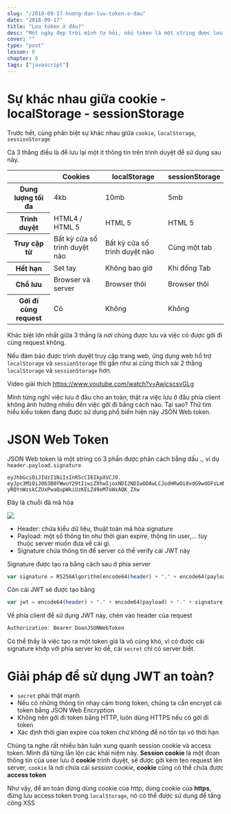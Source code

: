 ```yaml
---
slug: "/2018-09-17-huong-dan-luu-token-o-dau"
date: "2018-09-17"
title: "Lưu token ở đâu?"
desc: "Một ngày đẹp trời mình tự hỏi, nếu token là một string được lưu ở localStorage, liệu có an toàn không khi việc copy đoạn token này từ trình duyệt là vô cùng đơn giản? Liệu lưu trữ cái token ở đâu sẽ hợp lý?"
cover: ""
type: "post"
lesson: 0
chapter: 0
tags: ["javascript"]
---
```


# Sự khác nhau giữa cookie - localStorage - sessionStorage

Trước hết, cùng phân biệt sự khác nhau giữa `cookie`, `localStorage`, `sessionStorage`

Cả 3 thằng điều là để lưu lại một ít thông tin trên trình duyệt để sử dụng sau này.

<table class="table table-striped">
  <thead class="thead-inverse">
    <tr>
      <th></th>
      <th>Cookies</th>
      <th>localStorage</th>
      <th>sessionStorage</th>
    </tr>
  </thead>
  <tbody>
    <tr>
      <th scope="row">Dung lượng tối đa</th>
      <td>4kb</td>
      <td>10mb</td>
      <td>5mb</td>
    </tr>
    <tr>
      <th scope="row">Trình duyệt</th>
      <td>HTML4 / HTML 5</td>
      <td>HTML 5</td>
      <td>HTML 5</td>
    </tr>
    <tr>
      <th scope="row">Truy cập từ</th>
      <td>Bất kỳ cửa số trình duyệt nào</td>
      <td>Bất kỳ cửa số trình duyệt nào</td>
      <td>Cùng một tab</td>
    </tr>
    <tr>
      <th scope="row">Hết hạn</th>
      <td>Set tay</td>
      <td>Không bao giờ</td>
      <td>Khi đống Tab</td>
    </tr>
    <tr>
      <th scope="row">Chổ lưu</th>
      <td>Browser và server</td>
      <td>Browser thôi</td>
      <td>Browser thôi</td>
    </tr>
    <tr>
      <th scope="row">Gởi đi cùng request</th>
      <td>Có</td>
      <td>Không</td>
      <td>Không</td>
    </tr>
  </tbody>
</table>

Khác biệt lớn nhất giữa 3 thằng là *nơi* chúng được lưu và việc có được gởi đi cùng request không.

Nếu đảm bảo được trình duyệt truy cập trang web, ứng dụng web hổ trợ `localStorage` và `sessionStorage` thì gần như ai cũng thích xài 2 thằng `localStorage` và `sessionStorage` hơn.

Video giải thích
https://www.youtube.com/watch?v=AwicscsvGLg

Mình từng nghĩ việc lưu ở đâu cho an toàn, thật ra việc lưu ở đâu phía client không ảnh hưởng nhiều đến việc gởi đi bằng cách nào. Tại sao? Thử tìm hiểu kiểu token đang được sử dụng phổ biến hiện này JSON Web token.

# JSON Web Token

JSON Web token là một string có 3 phần được phân cách bằng dấu **.**, ví dụ `header.payload.signature`

```
eyJhbGciOiJIUzI1NiIsInR5cCI6IkpXVCJ9.
eyJpc3MiOiJ0b3B0YWwuY29tIiwiZXhwIjoxNDI2NDIwODAwLCJodHRwOi8vdG9wdGFsLmNvbS9qd3RfY2xhaW1zL2lzX2FkbWluIjp0cnVlLCJjb21wYW55IjoiVG9wdGFsIiwiYXdlc29tZSI6dHJ1ZX0.
yRQYnWzskCZUxPwaQupWkiUzKELZ49eM7oWxAQK_ZXw
```

Đây là chuỗi đã mã hóa

![](https://techmaster.vn/fileman/Uploads/users/2504/toptal-blog-image-1426676395222.jpeg)

- Header: chứa kiểu dữ liệu, thuật toán mã hóa signature
- Payload: một số thông tin như thời gian expire, thông tin user,... tùy thuộc server muốn đưa về cái gì.
- Signature chứa thông tin để server có thể verify cái JWT này

Signature được tạo ra bằng cách sau ở phía server

```php
var signature = RS256Algorithm(encode64(header) + "." + encode64(payload) , secret);
```

Còn cái JWT sẽ được tạo bằng

```php
var jwt = encode64(header) + "." + encode64(payload) + "." + signature;
```

Về phía client để sử dụng JWT này, chèn vào header của request

```js
Authorization: Bearer DoanJSONWebToken
```

Có thể thấy là việc tạo ra một token giả là vô cùng khó, vì có được cái signature khớp với phía server ko dễ, cái `secret` chỉ có server biết.

# Giải pháp để sử dụng JWT an toàn?

- `secret` phải thật mạnh
- Nếu có những thông tin nhạy cảm trong token, chúng ta cần encrypt cái token bằng JSON Web Encryption
- Không nên gởi đi token bằng HTTP, luôn dùng HTTPS nếu có gởi đi token
- Xác định thời gian expire của token chứ không để nó tồn tại vô thời hạn

Chúng ta nghe rất nhiều bàn luận xung quanh session cookie và access token. Mình đã từng lẫn lộn các khái niệm này. **Session cookie** là một đoạn thông tin của user lưu ở **cookie** trình duyệt, sẽ được gởi kèm teo request lên server, `cookie` là nơi chứa cái *session cookie*, **cookie** cũng có thể chứa được **access token**

Như vậy, để an toàn đừng dùng cookie của http, dùng cookie của **https**, đừng lưu access token trong `localStorage`, nó có thể được sử dụng để tấng công XSS
